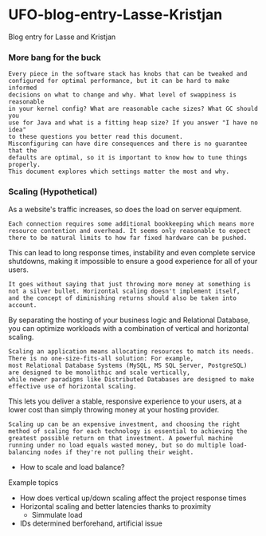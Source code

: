 # UFO-blog-entry-Lasse-Kristjan
Blog entry for Lasse and Kristjan

### More bang for the buck
```
Every piece in the software stack has knobs that can be tweaked and
configured for optimal performance, but it can be hard to make informed
decisions on what to change and why. What level of swappiness is reasonable
in your kernel config? What are reasonable cache sizes? What GC should you
use for Java and what is a fitting heap size? If you answer "I have no idea"
to these questions you better read this document.
Misconfiguring can have dire consequences and there is no guarantee that the
defaults are optimal, so it is important to know how to tune things properly.
This document explores which settings matter the most and why.
```
### Scaling (Hypothetical)
As a website's traffic increases, so does the load on server equipment.
```
Each connection requires some additional bookkeeping which means more
resource contention and overhead. It seems only reasonable to expect
there to be natural limits to how far fixed hardware can be pushed.
```
This can lead to long response times, instability and even complete service shutdowns, making it impossible to ensure a good experience for all of your users.
```
It goes without saying that just throwing more money at something is
not a silver bullet. Horizontal scaling doesn't implement itself,
and the concept of diminishing returns should also be taken into
account.
```
By separating the hosting of your business logic and Relational Database, you can optimize workloads with a combination of vertical and horizontal scaling.
```
Scaling an application means allocating resources to match its needs. There is no one-size-fits-all solution: For example,
most Relational Database Systems (MySQL, MS SQL Server, PostgreSQL) are designed to be monolithic and scale vertically, 
while newer paradigms like Distributed Databases are designed to make effective use of horizontal scaling. 
```
This lets you deliver a stable, responsive experience to your users, at a lower cost than simply throwing money at your hosting provider.
```
Scaling up can be an expensive investment, and choosing the right method of scaling for each technology is essential to achieving the greatest possible return on that investment. A powerful machine running under no load equals wasted money, but so do multiple load-balancing nodes if they're not pulling their weight.
```

- How to scale and load balance?


Example topics
- How does vertical up/down scaling affect the project response times
- Horizontal scaling and better latencies thanks to proximity
  - Simmulate load
- IDs determined berforehand, artificial issue

